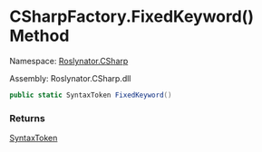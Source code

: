 # CSharpFactory\.FixedKeyword\(\) Method

Namespace: [Roslynator.CSharp](../../README.md)

Assembly: Roslynator\.CSharp\.dll

```csharp
public static SyntaxToken FixedKeyword()
```

### Returns

[SyntaxToken](https://docs.microsoft.com/en-us/dotnet/api/microsoft.codeanalysis.syntaxtoken)

